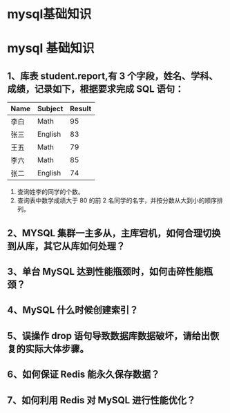 # mysql基础知识


# mysql 基础知识

## 1、库表 student.report,有 3 个字段，姓名、学科、成绩，记录如下，根据要求完成 SQL 语句：

| Name | Subject | Result |
| :--- | :------ | :----- |
| 李白 | Math    | 95     |
| 张三 | English | 83     |
| 王五 | Math    | 79     |
| 李六 | Math    | 85     |
| 张二 | English | 74     |

1. 查询姓李的同学的个数。
2. 查询表中数学成绩大于 80 的前 2 名同学的名字，并按分数从大到小的顺序排列。

## 2、MYSQL 集群一主多从，主库宕机，如何合理切换到从库，其它从库如何处理？

## 3、单台 MySQL 达到性能瓶颈时，如何击碎性能瓶颈？

## 4、MySQL 什么时候创建索引？

## 5、误操作 drop 语句导致数据库数据破坏，请给出恢复的实际大体步骤。

## 6、如何保证 Redis 能永久保存数据？

## 7、如何利用 Redis 对 MySQL 进行性能优化？


